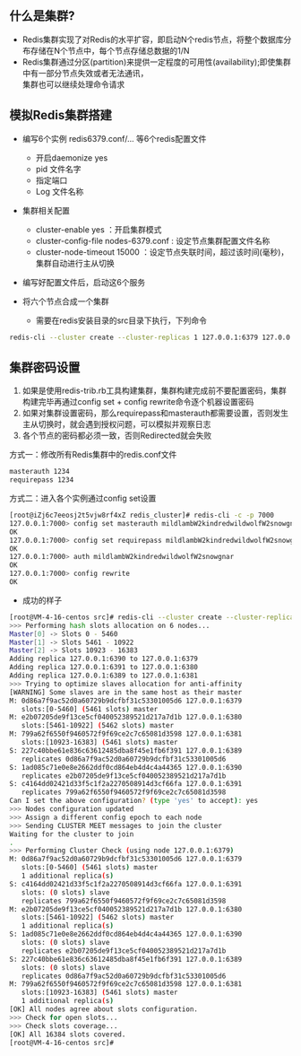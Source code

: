 ## 什么是集群?
- Redis集群实现了对Redis的水平扩容，即启动N个redis节点，将整个数据库分布存储在N个节点中，每个节点存储总数据的1/N
- Redis集群通过分区(partition)来提供一定程度的可用性(availability);即使集群中有一部分节点失效或者无法通讯，  
  集群也可以继续处理命令请求
  
## 模拟Redis集群搭建
- 编写6个实例 redis6379.conf/... 等6个redis配置文件
  - 开启daemonize yes
  - pid 文件名字
  - 指定端口
  - Log 文件名称

- 集群相关配置
  - cluster-enable yes ：开启集群模式
  - cluster-config-file nodes-6379.conf : 设定节点集群配置文件名称
  - cluster-node-timeout 15000 ：设定节点失联时间，超过该时间(毫秒)，集群自动进行主从切换

- 编写好配置文件后，启动这6个服务
- 将六个节点合成一个集群
  - 需要在redis安装目录的src目录下执行，下列命令
```bash
redis-cli --cluster create --cluster-replicas 1 127.0.0.1:6379 127.0.0.1:6380 127.0.0.1:6381 127.0.0.1:6389 127.0.0.1:6390 127.0.0.1:6391
```
## 集群密码设置
1. 如果是使用redis-trib.rb工具构建集群，集群构建完成前不要配置密码，集群构建完毕再通过config set + config rewrite命令逐个机器设置密码
2. 如果对集群设置密码，那么requirepass和masterauth都需要设置，否则发生主从切换时，就会遇到授权问题，可以模拟并观察日志
3. 各个节点的密码都必须一致，否则Redirected就会失败

方式一：修改所有Redis集群中的redis.conf文件  
```txt
masterauth 1234
requirepass 1234
```
方式二：进入各个实例通过config set设置
```bash
[root@iZj6c7eeosj2t5vjw8rf4xZ redis_cluster]# redis-cli -c -p 7000
127.0.0.1:7000> config set masterauth mildlambW2kindredwildwolfW2snowgnar
OK 
127.0.0.1:7000> config set requirepass mildlambW2kindredwildwolfW2snowgnar
OK 
127.0.0.1:7000> auth mildlambW2kindredwildwolfW2snowgnar
OK 
127.0.0.1:7000> config rewrite 
OK
```

- 成功的样子
```bash
[root@VM-4-16-centos src]# redis-cli --cluster create --cluster-replicas 1 127.0.0.1:6379 127.0.0.1:6380 127.0.0.1:6381 127.0.0.1:6389 127.0.0.1:6390 127.0.0.1:6391
>>> Performing hash slots allocation on 6 nodes...
Master[0] -> Slots 0 - 5460
Master[1] -> Slots 5461 - 10922
Master[2] -> Slots 10923 - 16383
Adding replica 127.0.0.1:6390 to 127.0.0.1:6379
Adding replica 127.0.0.1:6391 to 127.0.0.1:6380
Adding replica 127.0.0.1:6389 to 127.0.0.1:6381
>>> Trying to optimize slaves allocation for anti-affinity
[WARNING] Some slaves are in the same host as their master
M: 0d86a7f9ac52d0a60729b9dcfbf31c53301005d6 127.0.0.1:6379
   slots:[0-5460] (5461 slots) master
M: e2b07205de9f13ce5cf040052389521d217a7d1b 127.0.0.1:6380
   slots:[5461-10922] (5462 slots) master
M: 799a62f6550f9460572f9f69ce2c7c65081d3598 127.0.0.1:6381
   slots:[10923-16383] (5461 slots) master
S: 227c40bbe61e836c63612485dba8f45e1fb6f391 127.0.0.1:6389
   replicates 0d86a7f9ac52d0a60729b9dcfbf31c53301005d6
S: 1ad085c71e0e8e2662ddf0cd864eb4d4c4a44365 127.0.0.1:6390
   replicates e2b07205de9f13ce5cf040052389521d217a7d1b
S: c4164dd02421d33f5c1f2a2270508914d3cf66fa 127.0.0.1:6391
   replicates 799a62f6550f9460572f9f69ce2c7c65081d3598
Can I set the above configuration? (type 'yes' to accept): yes
>>> Nodes configuration updated
>>> Assign a different config epoch to each node
>>> Sending CLUSTER MEET messages to join the cluster
Waiting for the cluster to join
.
>>> Performing Cluster Check (using node 127.0.0.1:6379)
M: 0d86a7f9ac52d0a60729b9dcfbf31c53301005d6 127.0.0.1:6379
   slots:[0-5460] (5461 slots) master
   1 additional replica(s)
S: c4164dd02421d33f5c1f2a2270508914d3cf66fa 127.0.0.1:6391
   slots: (0 slots) slave
   replicates 799a62f6550f9460572f9f69ce2c7c65081d3598
M: e2b07205de9f13ce5cf040052389521d217a7d1b 127.0.0.1:6380
   slots:[5461-10922] (5462 slots) master
   1 additional replica(s)
S: 1ad085c71e0e8e2662ddf0cd864eb4d4c4a44365 127.0.0.1:6390
   slots: (0 slots) slave
   replicates e2b07205de9f13ce5cf040052389521d217a7d1b
S: 227c40bbe61e836c63612485dba8f45e1fb6f391 127.0.0.1:6389
   slots: (0 slots) slave
   replicates 0d86a7f9ac52d0a60729b9dcfbf31c53301005d6
M: 799a62f6550f9460572f9f69ce2c7c65081d3598 127.0.0.1:6381
   slots:[10923-16383] (5461 slots) master
   1 additional replica(s)
[OK] All nodes agree about slots configuration.
>>> Check for open slots...
>>> Check slots coverage...
[OK] All 16384 slots covered.
[root@VM-4-16-centos src]# 
```

